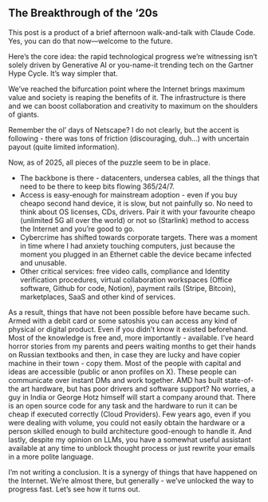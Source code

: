 ## The Breakthrough of the ‘20s

This post is a product of a brief afternoon walk-and-talk with Claude Code. Yes, you can do that now—welcome to the future.

Here’s the core idea: the rapid technological progress we’re witnessing isn’t solely driven by Generative AI or you-name-it trending tech on the Gartner Hype Cycle. It’s way simpler that.

We’ve reached the bifurcation point where the Internet brings maximum value and society is reaping the benefits of it. The infrastructure is there and we can boost collaboration and creativity to maximum on the shoulders of giants.

Remember the ol’ days of Netscape? I do not clearly, but the accent is following - there was tons of friction (discouraging, duh…) with uncertain payout (quite limited information).

Now, as of 2025, all pieces of the puzzle seem to be in place.

- The backbone is there - datacenters, undersea cables, all the things that need to be there to keep bits flowing 365/24/7.
- Access is easy-enough for mainstream adoption - even if you buy cheapo second hand device, it is slow, but not painfully so. No need to think about OS licenses, CDs, drivers. Pair it with your favourite cheapo (unlimited 5G all over the world) or not so (Starlink) method to access the Internet and you’re good to go.
- Cybercrime has shifted towards corporate targets. There was a moment in time where I had anxiety touching computers, just because the moment you plugged in an Ethernet cable the device became infected and unusable.
- Other critical services: free video calls, compliance and Identity verification procedures, virtual collaboration workspaces (Office software, Github for code, Notion), payment rails (Stripe, Bitcoin), marketplaces, SaaS and other kind of services.

As a result, things that have not been possible before have became such. Armed with a debit card or some satoshis you can access any kind of physical or digital product. Even if you didn’t know it existed beforehand. Most of the knowledge is free and, more importantly - available. I’ve heard horror stories from my parents and peers waiting months to get their hands on Russian textbooks and then, in case they are lucky and have copier machine in their town - copy them. Most of the people with capital and ideas are accessible (public or anon profiles on X). These people can communicate over instant DMs and work together. AMD has built state-of-the art hardware, but has poor drivers and software support? No worries, a guy in India or George Hotz himself will start a company around that. There is an open source code for any task and the hardware to run it can be cheap if executed correctly (Cloud Providers). Few years ago, even if you were dealing with volume, you could not easily obtain the hardware or a person skilled enough to build architecture good-enough to handle it. And lastly, despite my opinion on LLMs, you have a somewhat useful assistant available at any time to unblock thought process or just rewrite your emails in a more polite language.

I’m not writing a conclusion. It is a synergy of things that have happened on the Internet. We’re almost there, but generally - we’ve unlocked the way to progress fast. Let’s see how it turns out.
